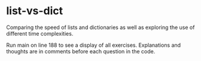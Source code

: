 # list-vs-dict
Comparing the speed of lists and dictionaries as well as exploring the use of different time complexities.

Run main on line 188 to see a display of all exercises. 
Explanations and thoughts are in comments before each question in the code.
